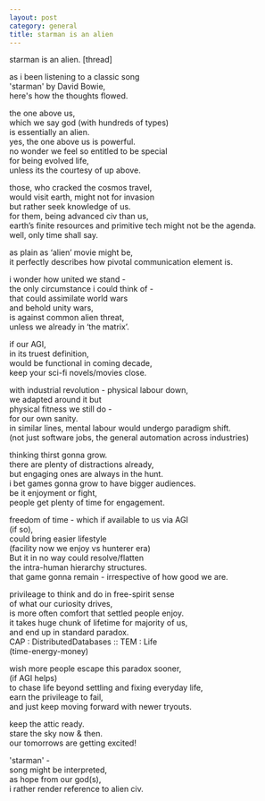 ```yaml
---  
layout: post  
category: general  
title: starman is an alien  
---  
```

  
starman is an alien. [thread]  
  
as i been listening to a classic song    
'starman' by David Bowie,    
here's how the thoughts flowed.  
  
> > >
  
the one above us,    
which we say god (with hundreds of types)    
is essentially an alien.    
yes, the one above us is powerful.    
no wonder we feel so entitled to be special    
for being evolved life,    
unless its the courtesy of up above.     
  
those, who cracked the cosmos travel,    
would visit earth, might not for invasion    
but rather seek knowledge of us.    
for them, being advanced civ than us,    
earth’s finite resources and primitive tech might not be the agenda.    
well, only time shall say.   
  
as plain as ‘alien’ movie might be,    
it perfectly describes how pivotal communication element is.  
  
i wonder how united we stand -    
the only circumstance i could think of -    
that could assimilate world wars     
and behold unity wars,    
is against common alien threat,    
unless we already in ‘the matrix’.    
  
if our AGI,    
in its truest definition,    
would be functional in coming decade,    
keep your sci-fi novels/movies close.    
  
with industrial revolution - physical labour down,    
we adapted around it but    
physical fitness we still do -    
for our own sanity.    
in similar lines, mental labour would undergo paradigm shift.    
(not just software jobs, the general automation across industries)    
  
thinking thirst gonna grow.    
there are plenty of distractions already,    
but engaging ones are always in the hunt.    
i bet games gonna grow to have bigger audiences.    
be it enjoyment or fight,     
people get plenty of time for engagement.    
  
freedom of time - which if available to us via AGI     
(if so),    
could bring easier lifestyle     
(facility now we enjoy vs hunterer era)    
But it in no way could resolve/flatten    
the intra-human hierarchy structures.    
that game gonna remain - irrespective of how good we are.    
   
  
privileage to think and do in free-spirit sense    
of what our curiosity drives,    
is more often comfort that settled people enjoy.    
it takes huge chunk of lifetime for majority of us,    
and end up in standard paradox.    
CAP : DistributedDatabases :: TEM : Life    
(time-energy-money)    
  
wish more people escape this paradox sooner,    
(if AGI helps)    
to chase life beyond settling and fixing everyday life,    
earn the privileage to fail,    
and just keep moving forward with newer tryouts.    
  
keep the attic ready.    
stare the sky now & then.    
our tomorrows are getting excited!    
  
'starman' -    
song might be interpreted,    
as hope from our god(s),    
i rather render reference to alien civ.    
